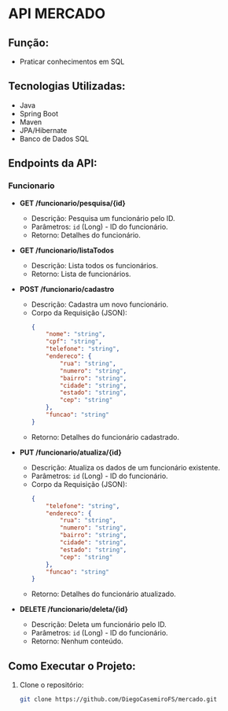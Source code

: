 # API MERCADO

## Função:
- Praticar conhecimentos em SQL

## Tecnologias Utilizadas:
- Java
- Spring Boot
- Maven
- JPA/Hibernate
- Banco de Dados SQL

## Endpoints da API:

### Funcionario

- **GET /funcionario/pesquisa/{id}**
  - Descrição: Pesquisa um funcionário pelo ID.
  - Parâmetros: `id` (Long) - ID do funcionário.
  - Retorno: Detalhes do funcionário.

- **GET /funcionario/listaTodos**
  - Descrição: Lista todos os funcionários.
  - Retorno: Lista de funcionários.

- **POST /funcionario/cadastro**
  - Descrição: Cadastra um novo funcionário.
  - Corpo da Requisição (JSON):
    ```json
    {
        "nome": "string",
        "cpf": "string",
        "telefone": "string",
        "endereco": {
            "rua": "string",
            "numero": "string",
            "bairro": "string",
            "cidade": "string",
            "estado": "string",
            "cep": "string"
        },
        "funcao": "string"
    }
    ```
  - Retorno: Detalhes do funcionário cadastrado.

- **PUT /funcionario/atualiza/{id}**
  - Descrição: Atualiza os dados de um funcionário existente.
  - Parâmetros: `id` (Long) - ID do funcionário.
  - Corpo da Requisição (JSON):
    ```json
    {
        "telefone": "string",
        "endereco": {
            "rua": "string",
            "numero": "string",
            "bairro": "string",
            "cidade": "string",
            "estado": "string",
            "cep": "string"
        },
        "funcao": "string"
    }
    ```
  - Retorno: Detalhes do funcionário atualizado.

- **DELETE /funcionario/deleta/{id}**
  - Descrição: Deleta um funcionário pelo ID.
  - Parâmetros: `id` (Long) - ID do funcionário.
  - Retorno: Nenhum conteúdo.

## Como Executar o Projeto:

1. Clone o repositório:
   ```sh
   git clone https://github.com/DiegoCasemiroFS/mercado.git